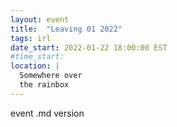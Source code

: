 ```yaml
---
layout: event
title:  "Leaving 01 2022"
tags: irl
date_start: 2022-01-22 18:00:00 EST
#time_start:
location: |
  Somewhere over
  the rainbox
---
```

event
.md version
